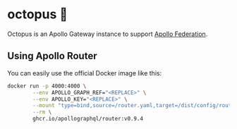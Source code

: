 # octopus 🐙

Octopus is an Apollo Gateway instance to support [Apollo Federation](https://www.apollographql.com/docs/federation/).

## Using Apollo Router

You can easily use the official Docker image like this:

```bash
docker run -p 4000:4000 \
        --env APOLLO_GRAPH_REF="<REPLACE>" \
        --env APOLLO_KEY="<REPLACE>" \
        --mount "type=bind,source=/router.yaml,target=/dist/config/router.yaml" \
        --rm \
        ghcr.io/apollographql/router:v0.9.4
```
